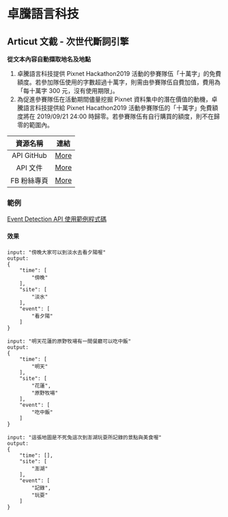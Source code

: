 # 卓騰語言科技
## Articut 文截 - 次世代斷詞引擎
**從文本內容自動擷取地名及地點**

1. 卓騰語言科技提供 Pixnet Hackathon2019 活動的參賽隊伍「十萬字」的免費額度。若參加隊伍使用的字數超過十萬字，則需由參賽隊伍自費加值，費用為「每十萬字 300 元，沒有使用期限」。
2. 為促進參賽隊伍在活動期間儘量挖掘 Pixnet 資料集中的潛在價值的動機，卓騰語言科技提供給 Pixnet Hacathon2019 活動參賽隊伍的「十萬字」免費額度將在 2019/09/21 24:00 時歸零。若參賽隊伍有自行購買的額度，則不在歸零的範圍內。

|   資源名稱  |               連結                                |
| :--------: | ------------------------------------------------ |
| API GitHub | [More](https://github.com/Droidtown/ArticutAPI)
| API 文件    | [More](https://api.droidtown.co)
| FB 粉絲專頁  | [More](https://www.facebook.com/Articut/)

### 範例
[Event Detection API 使用範例程式碼](https://github.com/Droidtown/ArticutAPI/blob/master/Demos/EventDetection/EventDemo.py)
#### 效果
```
input: "傍晚大家可以到淡水去看夕陽喔"
output: 
{
    "time": [
        "傍晚"
    ],
    "site": [
        "淡水"
    ],
    "event": [
        "看夕陽"
    ]
}
```
```
input: "明天花蓮的原野牧場有一間餐廳可以吃中飯"
output:
{
    "time": [
        "明天"
    ],
    "site": [
        "花蓮",
        "原野牧場"
    ],
    "event": [
        "吃中飯"
    ]
}
```
```
input: "這張地圖是不死兔這次到澎湖玩耍所記錄的景點與美食喔"
output:
{
    "time": [],
    "site": [
        "澎湖"
    ],
    "event": [
        "記錄",
        "玩耍"
    ]
}
```
